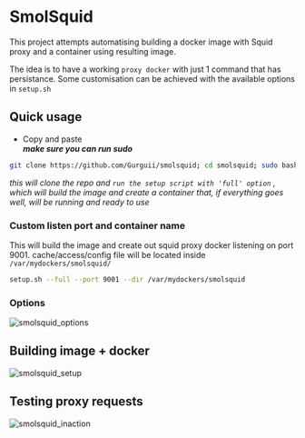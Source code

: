 # SmolSquid
This project attempts automatising building a docker image with Squid proxy and a container using resulting image.  

The idea is to have a working `proxy docker` with just 1 command that has persistance. Some customisation can be achieved with the available options in `setup.sh`   

## Quick usage
- Copy and paste  
***make sure you can run sudo***
```bash
git clone https://github.com/Gurguii/smolsquid; cd smolsquid; sudo bash setup.sh full
```  
*this will clone the repo and `run the setup script with 'full' option` , which will build the image and create a container that, if everything goes well, will be running and ready to use*  


### Custom listen port and container name  
This will build the image and create out squid proxy docker listening on port 9001.  cache/access/config file will be located inside `/var/mydockers/smolsquid/`
```bash
setup.sh --full --port 9001 --dir /var/mydockers/smolsquid
```  
### Options
![smolsquid_options](https://github.com/Gurguii/SmolSquid/assets/101645735/b4bb47c4-e7a2-4f47-9a65-8b57624bd16b)
## Building image + docker  
![smolsquid_setup](https://github.com/Gurguii/SmolSquid/assets/101645735/410cf7e2-d137-4f3f-8a8d-b8ce92045b09)
## Testing proxy requests
![smolsquid_inaction](https://github.com/Gurguii/SmolSquid/assets/101645735/f41831ff-3182-4fee-a7d1-9cd8d7d113fa)
